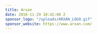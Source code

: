 ```yaml
---
title: Arxan
date: 2016-11-29 18:42:00 Z
sponsor_logo: "/uploads/ARXAN_LOGO.gif"
sponsor_website: https://www.arxan.com/
---
```


